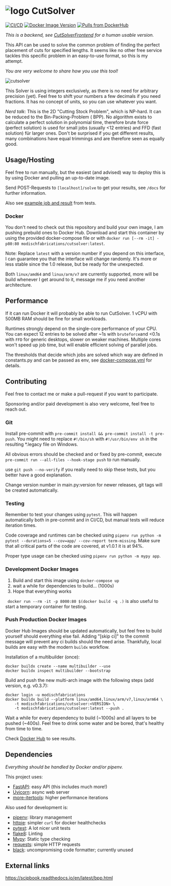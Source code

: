 # ![logo](https://media.githubusercontent.com/media/ModischFabrications/CutSolverFrontend/main/src/assets/logo.svg) CutSolver

[![CI/CD](https://github.com/ModischFabrications/CutSolver/actions/workflows/ci.yml/badge.svg)](https://github.com/ModischFabrications/CutSolver/actions/workflows/ci.yml)
[![Docker Image Version](https://img.shields.io/docker/v/modischfabrications/cutsolver?sort=semver)](https://hub.docker.com/r/modischfabrications/cutsolver)
[![Pulls from DockerHub](https://img.shields.io/docker/pulls/modischfabrications/cutsolver)](https://hub.docker.com/r/modischfabrications/cutsolver)

*This is a backend, see [CutSolverFrontend](https://github.com/ModischFabrications/CutSolverFrontend) for a human usable
version.*

This API can be used to solve the common problem of finding the perfect placement of cuts for specified lengths.
It seems like no other free service tackles this specific problem in an easy-to-use format, so this is my attempt.

*You are very welcome to share how you use this tool!*

![cutsolver](https://github.com/ModischFabrications/CutSolver/raw/main/docs/cutsolver.svg)

This Solver is using integers exclusively, as there is no need for arbitrary precision (yet).
Feel free to shift your numbers a few decimals if you need fractions.
It has no concept of units, so you can use whatever you want.

*Nerd talk*: This is the 2D "Cutting Stock Problem", which is NP-hard. It can be reduced to the Bin-Packing-Problem (
BPP).
No algorithm exists to calculate a perfect solution in polynomial time, therefore brute force (perfect
solution) is used for small jobs (usually <12 entries) and FFD (fast solution) für larger ones.
Don't be surprised if you get different results, many combinations have equal trimmings and are therefore seen as
equally good.

## Usage/Hosting

Feel free to run manually, but the easiest (and advised) way to deploy this is by using Docker and pulling an up-to-date
image.

Send POST-Requests to `[localhost]/solve` to get your results, see `/docs` for further information.

Also see [example job and result](/tests/res) from tests.

### Docker

You don't need to check out this repository and build your own image, I am pushing prebuild ones to Docker Hub.
Download and start this container by using the provided docker-compose file or
with `docker run [--rm -it] -p80:80 modischfabrications/cutsolver:latest`.

Note: Replace `latest` with a version number if you depend on this interface, I can guarantee you that the interface
will change randomly. It's more or less stable since the 1.0 release, but be ready for the unexpected.

Both `linux/amd64` and `linux/arm/v7` are currently supported, more will be build whenever I get around to it, message
me if you need another architecture.

## Performance

If it can run Docker it will probably be able to run CutSolver.
1 vCPU with 500MB RAM should be fine for small workloads.

Runtimes strongly depend on the single-core performance of your CPU.
You can expect 12 entries to be solved after ~1s with `bruteforce`and <0.1s with `FFD` for generic desktops, slower on
weaker machines.
Multiple cores won't speed up job time, but will enable efficient solving of parallel jobs.

The thresholds that decide which jobs are solved which way are defined in constants.py and can be passed as env,
see [docker-compose.yml](/docker-compose.yml) for details.

## Contributing

Feel free to contact me or make a pull-request if you want to participate.

Sponsoring and/or paid development is also very welcome, feel free to reach out.

### Git

Install pre-commit with `pre-commit install && pre-commit install -t pre-push`.
You might need to replace `#!/bin/sh` with `#!/usr/bin/env sh` in the resulting *.legacy file on Windows.

All obvious errors should be checked and or fixed by pre-commit, execute `pre-commit run --all-files --hook-stage push`
to run manually.

use `git push --no-verify` if you really need to skip these tests, but you better have a good explanation.

Change version number in main.py:version for newer releases, git tags will be created automatically.

### Testing

Remember to test your changes using `pytest`. This will happen automatically both in pre-commit and in CI/CD, but manual
tests will reduce iteration times.

Code coverage and runtimes can be checked
using `pipenv run python -m pytest --durations=5 --cov=app/ --cov-report term-missing`.
Make sure that all critical parts of the code are covered, at v1.0.1 it is at 94%.

Proper type usage can be checked using `pipenv run python -m mypy app`.

### Development Docker Images

1. Build and start this image using `docker-compose up`
2. wait a while for dependencies to build... (1000s)
3. Hope that everything works

` docker run --rm -it -p 8000:80 $(docker build -q .)` is also useful to start a temporary container for testing.

### Push Production Docker Images

Docker Hub Images should be updated automatically, but feel free to build yourself should everything else fail.
Adding "[skip ci]" to the commit message will prevent any ci builds should the need arise.
Thankfully, local builds are easy with the modern `buildx` workflow.

Installation of a multibuilder (once):

```
docker buildx create --name multibuilder --use
docker buildx inspect multibuilder --bootstrap
```

Build and push the new multi-arch image with the following steps (add version, e.g. v0.3.7):

```
docker login -u modischfabrications
docker buildx build --platform linux/amd64,linux/arm/v7,linux/arm64 \
    -t modischfabrications/cutsolver:<VERSION> \
    -t modischfabrications/cutsolver:latest --push .
```

Wait a while for every dependency to build (~1000s) and all layers to be pushed (~400s). Feel free to drink some water
and be bored, that's healthy from time to time.

Check [Docker Hub](https://hub.docker.com/r/modischfabrications/cutsolver) to see results.

## Dependencies

*Everything should be handled by Docker and/or pipenv.*

This project uses:

* [FastAPI](https://github.com/tiangolo/fastapi): easy API (this includes much more!)
* [Uvicorn](https://github.com/encode/uvicorn): async web server
* [more-itertools](https://github.com/more-itertools/more-itertools): higher performance iterations

Also used for development is:

* [pipenv](https://github.com/pypa/pipenv): library management
* [httpie](https://github.com/jakubroztocil/httpie): simpler `curl` for docker healthchecks
* [pytest](https://pytest.org): A lot nicer unit tests
* [flake8](https://flake8.pycqa.org/): Linting
* [Mypy](https://mypy-lang.org/): Static type checking
* [requests](https://requests.readthedocs.io/): simple HTTP requests
* [black](https://github.com/psf/black): uncompromising code formatter; currently unused

## External links

<https://scipbook.readthedocs.io/en/latest/bpp.html>
